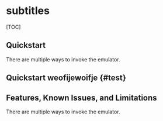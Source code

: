 # subtitles
[TOC]
## Quickstart

There are multiple ways to invoke the emulator.


## Quickstart weofijewoifje {#test}
## Features, Known Issues, and Limitations

There are multiple ways to invoke the emulator.
